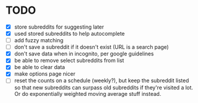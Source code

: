 # TODO

* [x] store subreddits for suggesting later
* [x] used stored subreddits to help autocomplete
* [ ] add fuzzy matching
* [ ] don't save a subreddit if it doesn't exist (URL is a search page)
* [x] don't save data when in incognito, per google guidelines
* [x] be able to remove select subreddits from list
* [x] be able to clear data
* [x] make options page nicer
* [ ] reset the counts on a schedule (weekly?), but keep the subreddit listed
      so that new subreddits can surpass old subreddits if they're visited a lot.
      Or do exponentially weighted moving average stuff instead.

